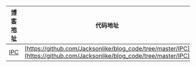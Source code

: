 |[博客地址](https://jacksonlike.cn)|代码地址
|:--:|:--:|
|[IPC](https://jacksonlike.cn/Unix/IPC/)|[https://github.com/Jacksonlike/blog_code/tree/master/IPC](https://github.com/Jacksonlike/blog_code/tree/master/IPC)
